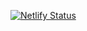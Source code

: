 [![Netlify Status](https://api.netlify.com/api/v1/badges/e4c377b1-9f19-4aee-98df-4a623b01e568/deploy-status)](https://app.netlify.com/sites/jwbaart-dev/deploys)